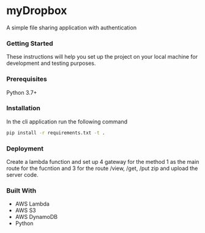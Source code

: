 # myDropbox
A simple file sharing application with authentication

### Getting Started
These instructions will help you set up the project on your local machine for development and testing purposes.

### Prerequisites
Python 3.7+

### Installation

In the cli application run the following command
```bash
pip install -r requirements.txt -t .
```

### Deployment
Create a lambda function and set up 4 gateway for the method
1 as the main route for the fucntion and 3
for the route /view, /get, /put zip and upload the server code.

### Built With
- AWS Lambda
- AWS S3
- AWS DynamoDB
- Python

